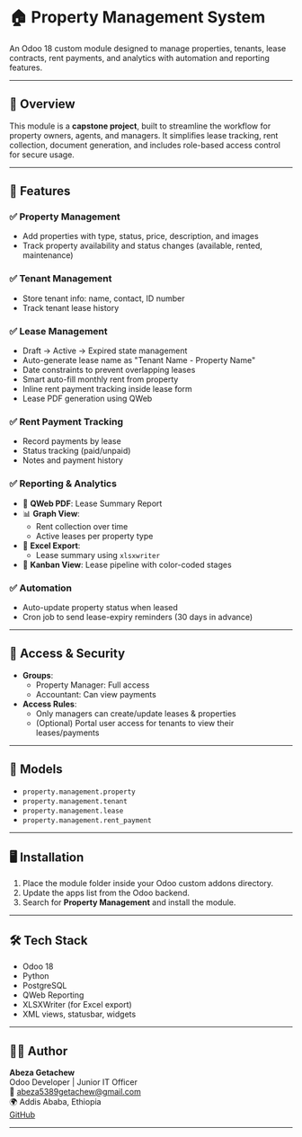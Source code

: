 # 🏠 Property Management System

An Odoo 18 custom module designed to manage properties, tenants, lease contracts, rent payments, and analytics with automation and reporting features.

---

## 📌 Overview

This module is a **capstone project**, built to streamline the workflow for property owners, agents, and managers. It simplifies lease tracking, rent collection, document generation, and includes role-based access control for secure usage.

---

## 🚀 Features

### ✅ Property Management
- Add properties with type, status, price, description, and images
- Track property availability and status changes (available, rented, maintenance)

### ✅ Tenant Management
- Store tenant info: name, contact, ID number
- Track tenant lease history

### ✅ Lease Management
- Draft → Active → Expired state management
- Auto-generate lease name as "Tenant Name - Property Name"
- Date constraints to prevent overlapping leases
- Smart auto-fill monthly rent from property
- Inline rent payment tracking inside lease form
- Lease PDF generation using QWeb

### ✅ Rent Payment Tracking
- Record payments by lease
- Status tracking (paid/unpaid)
- Notes and payment history

### ✅ Reporting & Analytics
- 📄 **QWeb PDF**: Lease Summary Report
- 📊 **Graph View**:
  - Rent collection over time
  - Active leases per property type
- 📁 **Excel Export**:
  - Lease summary using `xlsxwriter`
- 🧱 **Kanban View**: Lease pipeline with color-coded stages

### ✅ Automation
- Auto-update property status when leased
- Cron job to send lease-expiry reminders (30 days in advance)

---

## 🔐 Access & Security

- **Groups**:
  - Property Manager: Full access
  - Accountant: Can view payments
- **Access Rules**:
  - Only managers can create/update leases & properties
  - (Optional) Portal user access for tenants to view their leases/payments

---

## 🧩 Models

- `property.management.property`
- `property.management.tenant`
- `property.management.lease`
- `property.management.rent_payment`

---

## 🖥️ Installation

1. Place the module folder inside your Odoo custom addons directory.
2. Update the apps list from the Odoo backend.
3. Search for **Property Management** and install the module.

---

## 🛠️ Tech Stack

- Odoo 18
- Python
- PostgreSQL
- QWeb Reporting
- XLSXWriter (for Excel export)
- XML views, statusbar, widgets

---

## 🙋‍♂️ Author

**Abeza Getachew**  
Odoo Developer | Junior IT Officer  
📧 abeza5389getachew@gmail.com  
🌍 Addis Ababa, Ethiopia  
[GitHub](https://github.com/AbezaGetachew)

---

